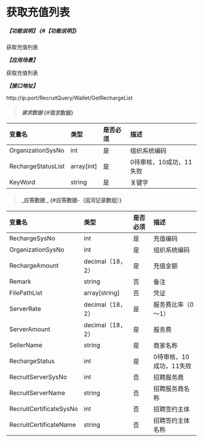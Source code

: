 # 获取充值列表

##### _【功能说明】_ {#【功能说明】}

获取充值列表

_**【应用场景】**_

获取充值列表

_**【接口地址】**_

http://ip:port/RecruitQuery/Wallet/GetRechargeList

> #### _请求数据_ {#请求数据}

| 变量名 | 类型 | 是否必须 | 描述 |
| :--- | :--- | :--- | :--- |
| OrganizationSysNo | int | 是 | 组织系统编码 |
| RechargeStatusList | array[int] | 是 | 0待审核，10成功，11失败|
| KeyWord | string | 是 | 关键字 |

> #### _应答数据 _ {#应答数据-（巡河记录数组）}

| 变量名 | 类型 | 是否必须 | 描述 |
| :--- | :--- | :--- | :--- |
| RechargeSysNo | int | 是 | 充值编码 |
| OrganizationSysNo | int | 是 | 组织系统编码 |
| RechargeAmount | decimal（18，2） | 是 | 充值金额 |
| Remark | string | 否 | 备注 |
| FilePathList |array[string] | 否 |凭证 |
| ServerRate| decimal（18，2） | 是 | 服务费比率（0～1）|
| ServerAmount| decimal（18，2） | 是 | 服务费|
| SellerName | string | 是 | 商家名称 |
| RechargeStatus | int | 是 | 0待审核，10成功，11失败|
|RecruitServerSysNo| int | 否 |招聘服务商|
|RecruitServerName| string | 否 |招聘服务商名称|
|RecruitCertificateSysNo| int | 否 |招聘签约主体|
|RecruitCertificateName| string| 否 |招聘签约主体名称|
